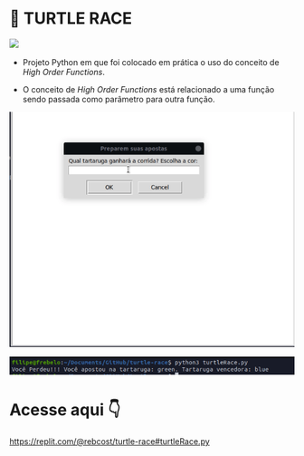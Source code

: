 # 🏁 TURTLE RACE 
<div> 
    <img src="https://img.shields.io/badge/Python-14354C?style=for-the-badge&logo=python&logoColor=white"></img>
</div>

- Projeto Python em que foi colocado em prática o uso do conceito de *High Order Functions*. 

- O conceito de *High Order Functions* está relacionado a uma função sendo passada como parâmetro para outra função.

  

![gif](https://github.com/rebcost/turtle-race/blob/main/turtle-race.gif)



![image](https://github.com/rebcost/turtle-race/blob/main/turtle-race-img.png)



# Acesse aqui 👇

https://replit.com/@rebcost/turtle-race#turtleRace.py
